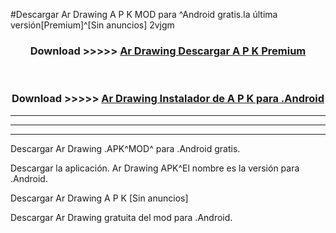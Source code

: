 #Descargar Ar Drawing  A P K MOD para ^Android gratis.la última versión[Premium]^[Sin anuncios] 2vjgm



<div align="center">
<h3>Download >>>>> <a href="https://es-web.web.app/?es= Ar Drawing ">Ar Drawing  Descargar A P K Premium</a></h3><br>

<h3>Download >>>>> <a href="https://es-web.web.app/?es= Ar Drawing ">Ar Drawing  Instalador de A P K para .Android</a></h3>
</div>


----------------------------------------------------------

----------------------------------------------------------

----------------------------------------------------------

Descargar Ar Drawing  .APK^MOD^ para .Android gratis.

Descargar la aplicación. Ar Drawing  APK^El nombre es la versión para .Android.

Descargar Ar Drawing  A P K [Sin anuncios]

Descargar Ar Drawing  gratuita del mod para .Android.